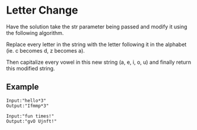 # Letter Change

Have the solution take the str parameter being passed and modify it using the following algorithm.

Replace every letter in the string with the letter following it in the alphabet (ie. c becomes d, z becomes a).

Then capitalize every vowel in this new string (a, e, i, o, u) and finally return this modified string.

## Example

```
Input:"hello*3"
Output:"Ifmmp*3"

Input:"fun times!"
Output:"gvO Ujnft!"
```

